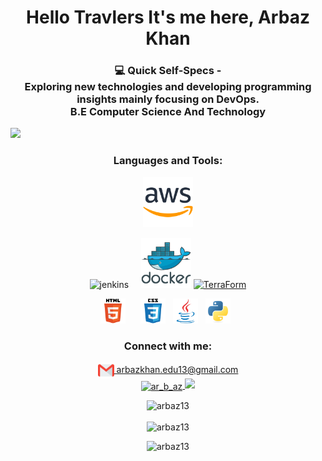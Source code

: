 <h1 align="center">Hello Travlers It's me here, Arbaz Khan</h1>
<h3 align="center">💻 Quick Self-Specs -</br>Exploring new technologies and developing programming insights mainly focusing on DevOps.</br>B.E Computer Science And Technology</h3>


<img src="https://user-images.githubusercontent.com/73097560/115834477-dbab4500-a447-11eb-908a-139a6edaec5c.gif">

<h3 align="center">Languages and Tools:</h3>
 <p align="center" href="https://aws.amazon.com" target="_blank" rel="noreferrer"> 
  <img src="https://raw.githubusercontent.com/devicons/devicon/master/icons/amazonwebservices/amazonwebservices-original-wordmark.svg" alt="aws" width="80height="80> </p>

<p align="center" href="https://www.jenkins.io" target="_blank" rel="noreferrer"> 
  <img src="https://www.vectorlogo.zone/logos/jenkins/jenkins-icon.svg" alt="jenkins" width="40" height="40"/ >&nbsp;&nbsp;&nbsp;&nbsp;
  
<a href="https://www.docker.com/" target="_blank" rel="noreferrer"> 
  <img src="https://raw.githubusercontent.com/devicons/devicon/master/icons/docker/docker-original-wordmark.svg" alt="docker" width="80" height="80"/></a>
  
  <a href="https://www.terraform.io/" target="_blank" rel="noreferrer"> 
  <img src= https://brandeps.com/logo-download/T/Terraform-logo-vector-01.svg alt="TerraForm" width="80" height="80"/></a></p>
  


<p align="center" href="https://www.w3.org/html/" target="_blank" rel="noreferrer"> 
  <img src="https://raw.githubusercontent.com/devicons/devicon/master/icons/html5/html5-original-wordmark.svg" alt="html5" width="40" height="40"/> 
  &nbsp;&nbsp;&nbsp;&nbsp;

<a href="https://www.w3schools.com/css/" target="_blank" rel="noreferrer"> 
  <img src="https://raw.githubusercontent.com/devicons/devicon/master/icons/css3/css3-original-wordmark.svg" alt="css3" width="40" height="40"/></a>&nbsp;&nbsp;

<a href="https://www.java.com" target="_blank" rel="noreferrer"> 
  <img src="https://raw.githubusercontent.com/devicons/devicon/master/icons/java/java-original.svg" alt="java" width="40" height="40"/></a>&nbsp;&nbsp;

 <a href="https://www.python.org" target="_blank" rel="noreferrer">
   <img src="https://raw.githubusercontent.com/devicons/devicon/master/icons/python/python-original.svg" alt="python" width="40" height="40"/></a>&nbsp;&nbsp;
 </p>


<h3 align="center">Connect with me:</h3>
<p align="center"> <a href="" >
  <img align="center" alt="Arbaz Khan | Gmail" width="26px" src="https://github.com/SatYu26/SatYu26/blob/master/Assets/Gmail.svg" /> arbazkhan.edu13@gmail.com
  </a>
  </br>
<a href="https://twitter.com/ar_b_az" target="blank"><img align="center" src="https://raw.githubusercontent.com/rahuldkjain/github-profile-readme-generator/master/src/images/icons/Social/twitter.svg" alt="ar_b_az" height="30" width="40" />
    </a>
    <img src="https://user-images.githubusercontent.com/73097560/115834477-dbab4500-a447-11eb-908a-139a6edaec5c.gif">
    
</p >
<p align="center">
<a > <img  src="https://github-readme-stats.vercel.app/api/top-langs?username=arbaz13&show_icons=true&locale=en&layout=compact&theme=dracula" alt="arbaz13"/> </a>
  </br></br>
<a><img  src="https://github-readme-stats.vercel.app/api?username=arbaz13&show_icons=true&locale=en&theme=dracula" alt="arbaz13" /> </a >
</p>
 




<p align="center"> <img src="https://komarev.com/ghpvc/?username=arbaz13&label=Profile%20views&color=0e75b6&style=flat" alt="arbaz13" /> </p>


